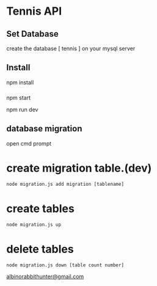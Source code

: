 # Tennis API

## Set Database

create the database [ tennis ] on your mysql server

## Install

npm install

###

npm start

npm run dev

## database migration

open cmd prompt

# create migration table.(dev)

    node migration.js add migration [tablename]

# create tables

    node migration.js up

# delete tables

    node migration.js down [table count number]

albinorabbithunter@gmail.com
